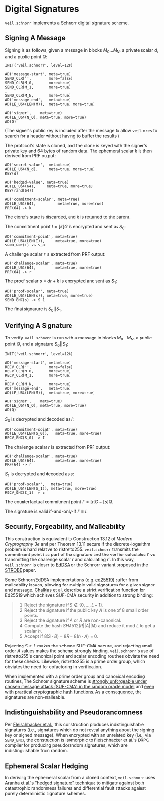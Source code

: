 # Digital Signatures

`veil.schnorr` implements a Schnorr digital signature scheme.

## Signing A Message

Signing is as follows, given a message in blocks $M_0...M_N$, a private scalar $d$, and a public point $Q$:

```text
INIT('veil.schnorr', level=128)

AD('message-start', meta=true)
SEND_CLR('',        more=false)
SEND_CLR(M_0,       more=true)
SEND_CLR(M_1,       more=true)
…
SEND_CLR(M_N,       more=true)
AD('message-end',   meta=true)
AD(LE_U64(LEN(M)),  meta=true, more=true)

AD('signer',    meta=true)
AD(LE_U64(N_Q), meta=true, more=true)
AD(Q)
```

(The signer's public key is included after the message to allow `veil.mres` to search for a header without having to
buffer the results.)

The protocol's state is cloned, and the clone is keyed with the signer's private key and 64 bytes of random data. The
ephemeral scalar $k$ is then derived from PRF output:

```text
AD('secret-value',  meta=true)
AD(LE_U64(N_d),     meta=true, more=true)
KEY(d)

AD('hedged-value', meta=true)
AD(LE_U64(64),     meta=true, more=true)
KEY(rand(64))

AD('commitment-scalar', meta=true)
AD(LE_U64(64),          meta=true, more=true)
PRF(64) -> k
```

The clone's state is discarded, and $k$ is returned to the parent. 

The commitment point $I = [k]G$ is encrypted and sent as $S_0$:

```text
AD('commitment-point', meta=true)
AD(LE_U64(LEN(I)),     meta=true, more=true)
SEND_ENC(I) -> S_0
```

A challenge scalar $r$ is extracted from PRF output:

```text
AD('challenge-scalar', meta=true)
AD(LE_U64(64),         meta=true, more=true)
PRF(64) -> r
```

The proof scalar $s = dr + k$ is encrypted and sent as $S_1$:

```text
AD('proof-scalar', meta=true)
AD(LE_U64(LEN(s)), meta=true, more=true)
SEND_ENC(s) -> S_1
```

The final signature is $S_0 || S_1$.

## Verifying A Signature

To verify, `veil.schnorr` is run with a message in blocks $M_0...M_N$, a public point $Q$, and a signature $S_0 || S_1$:

```text
INIT('veil.schnorr', level=128)

AD('message-start', meta=true)
RECV_CLR('',        more=false)
RECV_CLR(M_0,       more=true)
RECV_CLR(M_1,       more=true)
…
RECV_CLR(M_N,       more=true)
AD('message-end',   meta=true)
AD(LE_U64(LEN(M)),  meta=true, more=true)

AD('signer',    meta=true)
AD(LE_U64(N_Q), meta=true, more=true)
AD(Q)
```

$S_0$ is decrypted and decoded as $I$:

```text
AD('commitment-point', meta=true)
AD(LE_U64(LEN(S_0)),   meta=true, more=true)
RECV_ENC(S_0) -> I
```

The challenge scalar $r$ is extracted from PRF output:

```text
AD('challenge-scalar', meta=true)
AD(LE_U64(64),         meta=true, more=true)
PRF(64) -> r
```

$S_1$ is decrypted and decoded as $s$:

```text
AD('proof-scalar',   meta=true)
AD(LE_U64(LEN(S_1)), meta=true, more=true)
RECV_ENC(S_1) -> s
```

The counterfactual commitment point $I' = [r]G - [s]Q$.

The signature is valid if-and-only-if $I' \equiv I$.

## Security, Forgeability, and Malleability

This construction is equivalent to Construction 13.12 of _Modern Cryptography 3e_ and per Theorem 13.11 secure if the
discrete-logarithm problem is hard relative to ristretto255. `veil.schnorr` transmits the commitment point $I$ as part
of the signature and the verifier calculates $I'$ vs transmitting the challenge scalar $r$ and calculating $r'$. In this
way, `veil.schnorr` is closer to [EdDSA][ed25519] or the Schnorr variant proposed in the [STROBE][strobe] paper.

Some Schnorr/EdDSA implementations (e.g. [ed25519][ed25519]) suffer from malleability issues, allowing for multiple
valid signatures for a given signer and message. [Chalkias et al.][eddsa] describe a strict verification function for
Ed25519 which achieves SUF-CMA security in addition to strong binding:

> 1. Reject the signature if $S \not\in \{0,\ldots,L−1\}$.
> 2. Reject the signature if the public key $A$ is one of 8 small order points.
> 3. Reject the signature if $A$ or $R$ are non-canonical.
> 4. Compute the hash ${SHA512}(R||A||M)$ and reduce it mod $L$ to get a scalar $h$.
> 5. Accept if $8(S·B)−8R−8(h·A)=0$.

Rejecting $S \geq L$ makes the scheme SUF-CMA secure, and rejecting small order $A$ values makes the scheme strongly
binding. `veil.schnorr`'s use of ristretto255's canonical point and scalar encoding routines obviate the need for these
checks. Likewise, ristretto255 is a prime order group, which obviates the need for cofactoring in verification.

When implemented with a prime order group and canonical encoding routines, The Schnorr signature scheme is
[strongly unforgeable under chosen message attack (SUF-CMA) in the random oracle model][schnorr-cma] and
[even with practical cryptographic hash functions][schnorr-hash]. As a consequence, the signatures are non-malleable.

## Indistinguishability and Pseudorandomness

Per [Fleischhacker et al.][ind-sig], this construction produces indistinguishable signatures (i.e., signatures which do
not reveal anything about the signing key or signed message). When encrypted with an unrelated key (i.e., via 
`SEND_ENC`), the construction is isomorphic to Fleischhacker et al.'s DRPC compiler for producing pseudorandom
signatures, which are indistinguishable from random.

## Ephemeral Scalar Hedging

In deriving the ephemeral scalar from a cloned context, `veil.schnorr` uses [Aranha et al.'s
"hedged signature" technique][hedge] to mitigate against both catastrophic randomness failures and differential fault
attacks against purely deterministic signature schemes.

[ed25519]: https://eprint.iacr.org/2020/823.pdf

[eddsa]: https://eprint.iacr.org/2020/1244.pdf

[schnorr-cma]: https://www.di.ens.fr/david.pointcheval/Documents/Papers/2000_joc.pdf

[schnorr-hash]: http://www.neven.org/papers/schnorr.pdf

[ind-sig]: https://eprint.iacr.org/2011/673.pdf

[hedge]: https://eprint.iacr.org/2019/956.pdf

[strobe]: https://eprint.iacr.org/2017/003.pdf